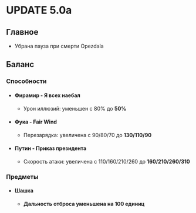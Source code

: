 # UPDATE 5.0a

## Главное

* Убрана пауза при смерти Opezdala

## Баланс

### Способности

* #### Фирамир - Я всех наебал
  * Урон иллюзий: уменьшен с 80% до **50%**

* #### Фука - Fair Wind
  * Перезарядка: увеличена с 90/80/70 до **130/110/90**

* #### Путин - Приказ президента
  * Скорость атаки: увеличена с 110/160/210/260 до **160/210/260/310**

### Предметы

* #### Шашка
  * **Дальность отброса уменьшена на 100 единиц**
